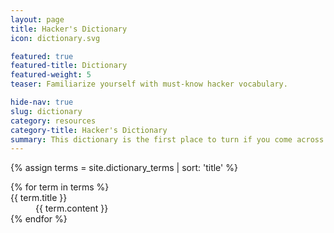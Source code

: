 ```yaml
---
layout: page
title: Hacker's Dictionary
icon: dictionary.svg

featured: true
featured-title: Dictionary
featured-weight: 5
teaser: Familiarize yourself with must-know hacker vocabulary.

hide-nav: true
slug: dictionary
category: resources
category-title: Hacker's Dictionary
summary: This dictionary is the first place to turn if you come across a hacking-related word you don't understand and want to learn exactly what it means.
---
```

{% assign terms = site.dictionary_terms | sort: 'title' %}
<dl>
{% for term in terms %}
  <dt>{{ term.title }}</dt>
  <dd>{{ term.content }}</dd>
{% endfor %}
</dl>
